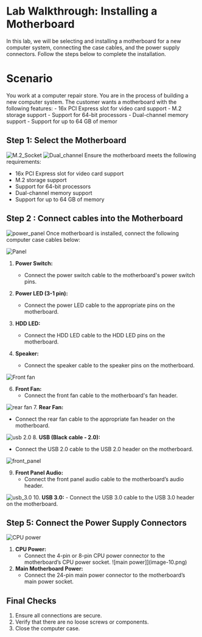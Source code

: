 # Lab Walkthrough: Installing a Motherboard

In this lab, we will be selecting and installing a motherboard for a new computer system, connecting the case cables, and the power supply connectors. Follow the steps below to complete the installation.


<h1><b>Scenario</b></h2>
You work at a computer repair store. You are in the process of building a new computer system. The customer wants a motherboard with the following features:
- 16x PCI Express slot for video card support
- M.2 storage support
- Support for 64-bit processors
- Dual-channel memory support
- Support for up to 64 GB of memor

## Step 1: Select the Motherboard


![M.2_Socket](image-1.png)
![Dual_channel](image-2.png)
Ensure the motherboard meets the following requirements:
- 16x PCI Express slot for video card support
- M.2 storage support
- Support for 64-bit processors
- Dual-channel memory support
- Support for up to 64 GB of memory



## Step 2 : Connect cables into the Motherboard
![power_panel](image-3.png)
Once motherboard is installed, connect the following computer case cables below:

![Panel](image-4.png)
1. **Power Switch:**
   - Connect the power switch cable to the motherboard's power switch pins.

2. **Power LED (3-1 pin):**
   - Connect the power LED cable to the appropriate pins on the motherboard.

4. **HDD LED:**
   - Connect the HDD LED cable to the HDD LED pins on the motherboard.

5. **Speaker:**
   - Connect the speaker cable to the speaker pins on the motherboard.

![Front fan](image-5.png)

6. **Front Fan:**
   - Connect the front fan cable to the motherboard's fan header.

![rear fan](image-6.png)
7. **Rear Fan:**
   - Connect the rear fan cable to the appropriate fan header on the motherboard.

![usb 2.0](image-9.png)
8. **USB (Black cable - 2.0):**
   - Connect the USB 2.0 cable to the USB 2.0 header on the motherboard.

![front_panel](image-7.png)

9. **Front Panel Audio:**
   - Connect the front panel audio cable to the motherboard’s audio header.

![usb_3.0](image-8.png)
10. **USB 3.0:**
    - Connect the USB 3.0 cable to the USB 3.0 header on the motherboard.




## Step 5: Connect the Power Supply Connectors
![CPU power](image-11.png)
1. **CPU Power:**
   - Connect the 4-pin or 8-pin CPU power connector to the motherboard’s CPU power socket.
   ![main power]](image-10.png)
2. **Main Motherboard Power:**
   - Connect the 24-pin main power connector to the motherboard’s main power socket.

## Final Checks

1. Ensure all connections are secure.
2. Verify that there are no loose screws or components.
3. Close the computer case.
